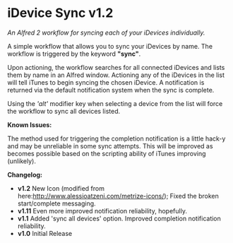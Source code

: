iDevice Sync v1.2
=============
*An Alfred 2 workflow for syncing each of your iDevices individually.*

A simple workflow that allows you to sync your iDevices by name. The workflow is triggered by the keyword **"sync"**.

Upon actioning, the workflow searches for all connected iDevices and lists them by name in an Alfred window. Actioning any of the iDevices in the list will tell iTunes to begin syncing the chosen iDevice. A notification is returned via the default notification system when the sync is complete.

Using the *'alt'* modifier key when selecting a device from the list will force the workflow to sync all devices listed.

**Known Issues:**

The method used for triggering the completion notification is a little hack-y and may be unreliable in some sync attempts. This will be improved as becomes possible based on the scripting ability of iTunes improving (unlikely).

**Changelog:**
- **v1.2** New Icon (modified from here:http://www.alessioatzeni.com/metrize-icons/); Fixed the broken start/complete messaging.
- **v1.11** Even more improved notification reliability, hopefully.
- **v1.1** Added 'sync all devices' option. Improved completion notification reliability.
- **v1.0** Initial Release
